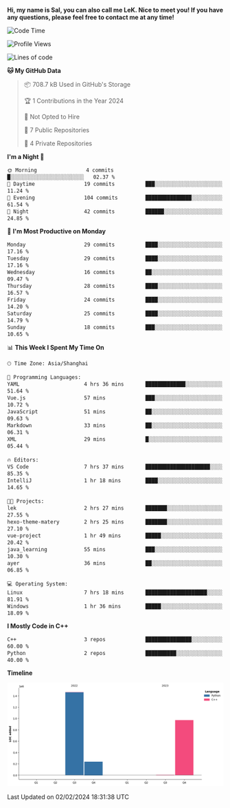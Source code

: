**Hi, my name is Sal, you can also call me LeK. Nice to meet you! If you have any questions, please feel free to contact me at any time!**

<!--START_SECTION:waka-->
![Code Time](http://img.shields.io/badge/Code%20Time-157%20hrs%206%20mins-blue)

![Profile Views](http://img.shields.io/badge/Profile%20Views-0-blue)

![Lines of code](https://img.shields.io/badge/From%20Hello%20World%20I%27ve%20Written-2.7%20million%20lines%20of%20code-blue)

**🐱 My GitHub Data** 

> 📦 708.7 kB Used in GitHub's Storage 
 > 
> 🏆 1 Contributions in the Year 2024
 > 
> 🚫 Not Opted to Hire
 > 
> 📜 7 Public Repositories 
 > 
> 🔑 4 Private Repositories 
 > 
**I'm a Night 🦉** 

```text
🌞 Morning                4 commits           █░░░░░░░░░░░░░░░░░░░░░░░░   02.37 % 
🌆 Daytime                19 commits          ███░░░░░░░░░░░░░░░░░░░░░░   11.24 % 
🌃 Evening                104 commits         ███████████████░░░░░░░░░░   61.54 % 
🌙 Night                  42 commits          ██████░░░░░░░░░░░░░░░░░░░   24.85 % 
```
📅 **I'm Most Productive on Monday** 

```text
Monday                   29 commits          ████░░░░░░░░░░░░░░░░░░░░░   17.16 % 
Tuesday                  29 commits          ████░░░░░░░░░░░░░░░░░░░░░   17.16 % 
Wednesday                16 commits          ██░░░░░░░░░░░░░░░░░░░░░░░   09.47 % 
Thursday                 28 commits          ████░░░░░░░░░░░░░░░░░░░░░   16.57 % 
Friday                   24 commits          ████░░░░░░░░░░░░░░░░░░░░░   14.20 % 
Saturday                 25 commits          ████░░░░░░░░░░░░░░░░░░░░░   14.79 % 
Sunday                   18 commits          ███░░░░░░░░░░░░░░░░░░░░░░   10.65 % 
```


📊 **This Week I Spent My Time On** 

```text
🕑︎ Time Zone: Asia/Shanghai

💬 Programming Languages: 
YAML                     4 hrs 36 mins       █████████████░░░░░░░░░░░░   51.64 % 
Vue.js                   57 mins             ███░░░░░░░░░░░░░░░░░░░░░░   10.72 % 
JavaScript               51 mins             ██░░░░░░░░░░░░░░░░░░░░░░░   09.63 % 
Markdown                 33 mins             ██░░░░░░░░░░░░░░░░░░░░░░░   06.31 % 
XML                      29 mins             █░░░░░░░░░░░░░░░░░░░░░░░░   05.44 % 

🔥 Editors: 
VS Code                  7 hrs 37 mins       █████████████████████░░░░   85.35 % 
IntelliJ                 1 hr 18 mins        ████░░░░░░░░░░░░░░░░░░░░░   14.65 % 

🐱‍💻 Projects: 
lek                      2 hrs 27 mins       ███████░░░░░░░░░░░░░░░░░░   27.55 % 
hexo-theme-matery        2 hrs 25 mins       ███████░░░░░░░░░░░░░░░░░░   27.10 % 
vue-project              1 hr 49 mins        █████░░░░░░░░░░░░░░░░░░░░   20.42 % 
java_learning            55 mins             ███░░░░░░░░░░░░░░░░░░░░░░   10.30 % 
ayer                     36 mins             ██░░░░░░░░░░░░░░░░░░░░░░░   06.85 % 

💻 Operating System: 
Linux                    7 hrs 18 mins       ████████████████████░░░░░   81.91 % 
Windows                  1 hr 36 mins        █████░░░░░░░░░░░░░░░░░░░░   18.09 % 
```

**I Mostly Code in C++** 

```text
C++                      3 repos             ███████████████░░░░░░░░░░   60.00 % 
Python                   2 repos             ██████████░░░░░░░░░░░░░░░   40.00 % 
```



**Timeline**

![Lines of Code chart](https://raw.githubusercontent.com/LeKZzzz/LeKZzzz/master/assets/bar_graph.png)


 Last Updated on 02/02/2024 18:31:38 UTC
<!--END_SECTION:waka-->
